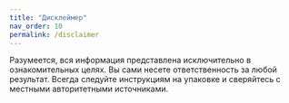 ```yaml
---
title: "Дисклеймер"
nav_order: 10
permalink: /disclaimer
---
```


Разумеется, вся информация представлена исключительно в ознакомительных целях. Вы сами несете ответственность за любой результат. Всегда следуйте инструкциям на упаковке и сверяйтесь с местными авторитетными источниками.
